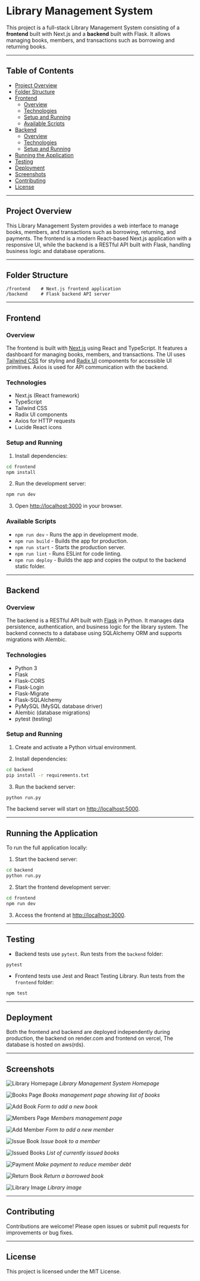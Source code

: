 # Library Management System

This project is a full-stack Library Management System consisting of a **frontend** built with Next.js and a **backend** built with Flask. It allows managing books, members, and transactions such as borrowing and returning books.

---

## Table of Contents 

- [Project Overview](#project-overview)  
- [Folder Structure](#folder-structure)  
- [Frontend](#frontend)  
  - [Overview](#overview)  
  - [Technologies](#technologies)  
  - [Setup and Running](#setup-and-running)  
  - [Available Scripts](#available-scripts)  
- [Backend](#backend)  
  - [Overview](#overview-1)  
  - [Technologies](#technologies-1)  
  - [Setup and Running](#setup-and-running-1)  
- [Running the Application](#running-the-application)  
- [Testing](#testing)  
- [Deployment](#deployment)  
- [Screenshots](#screenshots)  
- [Contributing](#contributing)  
- [License](#license)  

---

## Project Overview

This Library Management System provides a web interface to manage books, members, and transactions such as borrowing, returning, and payments. The frontend is a modern React-based Next.js application with a responsive UI, while the backend is a RESTful API built with Flask, handling business logic and database operations.

---

## Folder Structure

```
/frontend    # Next.js frontend application
/backend     # Flask backend API server
```

---

## Frontend

### Overview

The frontend is built with [Next.js](https://nextjs.org/) using React and TypeScript. It features a dashboard for managing books, members, and transactions. The UI uses [Tailwind CSS](https://tailwindcss.com/) for styling and [Radix UI](https://www.radix-ui.com/) components for accessible UI primitives. Axios is used for API communication with the backend.

### Technologies

- Next.js (React framework)  
- TypeScript  
- Tailwind CSS  
- Radix UI components  
- Axios for HTTP requests  
- Lucide React icons  

### Setup and Running

1. Install dependencies:

```bash
cd frontend
npm install
```

2. Run the development server:

```bash
npm run dev
```

3. Open [http://localhost:3000](http://localhost:3000) in your browser.

### Available Scripts

- `npm run dev` - Runs the app in development mode.  
- `npm run build` - Builds the app for production.  
- `npm run start` - Starts the production server.  
- `npm run lint` - Runs ESLint for code linting.  
- `npm run deploy` - Builds the app and copies the output to the backend static folder.

---

## Backend

### Overview

The backend is a RESTful API built with [Flask](https://flask.palletsprojects.com/) in Python. It manages data persistence, authentication, and business logic for the library system. The backend connects to a database using SQLAlchemy ORM and supports migrations with Alembic.

### Technologies

- Python 3  
- Flask  
- Flask-CORS  
- Flask-Login  
- Flask-Migrate  
- Flask-SQLAlchemy  
- PyMySQL (MySQL database driver)  
- Alembic (database migrations)  
- pytest (testing)  

### Setup and Running

1. Create and activate a Python virtual environment.

2. Install dependencies:

```bash
cd backend
pip install -r requirements.txt
```

3. Run the backend server:

```bash
python run.py
```

The backend server will start on [http://localhost:5000](http://localhost:5000).

---

## Running the Application

To run the full application locally:

1. Start the backend server:

```bash
cd backend
python run.py
```

2. Start the frontend development server:

```bash
cd frontend
npm run dev
```

3. Access the frontend at [http://localhost:3000](http://localhost:3000).

---

## Testing

- Backend tests use `pytest`. Run tests from the `backend` folder:

```bash
pytest
```

- Frontend tests use Jest and React Testing Library. Run tests from the `frontend` folder:

```bash
npm test
```

---

## Deployment

Both the frontend and backend are deployed independently during production, the backend on render.com and frontend on vercel,
The database is hosted on aws(rds).

---

## Screenshots

![Library Homepage](frontend/public/images/homepage.png)
*Library Management System Homepage*

![Books Page](frontend/public/images/books.png)
*Books management page showing list of books*

![Add Book](frontend/public/images/addbook.png)
*Form to add a new book*

![Members Page](frontend/public/images/members.png)
*Members management page*

![Add Member](frontend/public/images/addmember.png)
*Form to add a new member*

![Issue Book](frontend/public/images/issuebook.png)
*Issue book to a member*

![Issued Books](frontend/public/images/issuedbooks.png)
*List of currently issued books*

![Payment](frontend/public/images/payment.png)
*Make payment to reduce member debt*

![Return Book](frontend/public/images/return.png)
*Return a borrowed book*

![Library Image](frontend/public/images/libraryImage.png)
*Library image*

---


## Contributing

Contributions are welcome! Please open issues or submit pull requests for improvements or bug fixes.

---

## License

This project is licensed under the MIT License.
